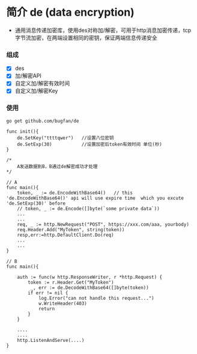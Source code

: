 # 简介 de (data encryption)
- 通用消息传递加密库，使用des对称加/解密，可用于http消息加密传递，tcp字节流加密，在两端设置相同的密钥，保证两端信息传递安全

### 组成
- [x] des
- [x] 加/解密API
- [x] 自定义加/解密有效时间
- [x] 自定义加/解密Key

### 使用
```
go get github.com/bugfan/de

func init(){
    de.SetKey("ttttqwer")   //设置八位密钥
    de.SetExp(30)           //设置加密后token有效时间 单位(秒)
}

/*
    A发送数据到B，B通过de解密成功才处理
*/

// A 
func main(){
    token, _ := de.EncodeWithBase64()	// this 'de.EncodeWithBase64()' api will use expire time  which you excute 'de.SetExp(30)' before
    // token, _ := de.Encode([]byte(`some private data`))
    ...
    ...
    req, _ := http.NewRequest("POST", https://xxx.com/aaa, yourbody)
	req.Header.Add("MyToken", string(token))
	resp,err:=http.DefaultClient.Do(req)
	...
    ...
}

// B
func main(){

    auth := func(w http.ResponseWriter, r *http.Request) {
	    token := r.Header.Get("MyToken")
	     _, err := de.DecodeWithBase64([]byte(token))
	    if err != nil {
            log.Error("can not handle this request...")
            w.WriteHeader(403)
            return
        }
    }

    ....
    ....
    http.ListenAndServe(....)
}

```
